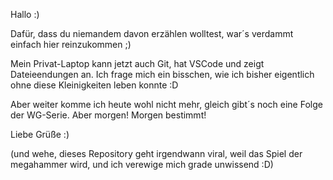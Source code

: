 Hallo :) 

Dafür, dass du niemandem davon erzählen wolltest, war´s verdammt einfach hier reinzukommen ;)

Mein Privat-Laptop kann jetzt auch Git, hat VSCode und zeigt Dateieendungen an. Ich frage mich ein bisschen, wie ich bisher eigentlich ohne diese Kleinigkeiten leben konnte :D

Aber weiter komme ich heute wohl nicht mehr, gleich gibt´s noch eine Folge der WG-Serie. Aber morgen! Morgen bestimmt!

Liebe Grüße :)

(und wehe, dieses Repository geht irgendwann viral, weil das Spiel der megahammer wird, und ich verewige mich grade unwissend :D)
